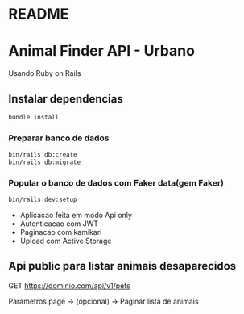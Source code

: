 # README

# Animal Finder API - Urbano

Usando Ruby on Rails

## Instalar dependencias
```bash
bundle install
```

### Preparar banco de dados
```bash
bin/rails db:create
bin/rails db:migrate
```

### Popular o banco de dados com Faker data(gem Faker)
```bash
bin/rails dev:setup
```

* Aplicacao feita em modo Api only
* Autenticacao com JWT
* Paginacao com kamikari
* Upload com Active Storage


## Api public para listar animais desaparecidos
GET https://dominio.com/api/v1/pets

Parametros
page -> (opcional) -> Paginar lista de animais